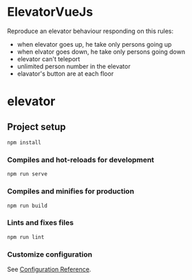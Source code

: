 # ElevatorVueJs
Reproduce an elevator behaviour responding on this rules:

- when elevator goes up, he take only persons going up
- when elvator goes down, he take only persons going down
- elevator can't teleport
- unlimited person number in the elevator
- elavator's button are at each floor


# elevator

## Project setup
```
npm install
```

### Compiles and hot-reloads for development
```
npm run serve
```

### Compiles and minifies for production
```
npm run build
```

### Lints and fixes files
```
npm run lint
```

### Customize configuration
See [Configuration Reference](https://cli.vuejs.org/config/).